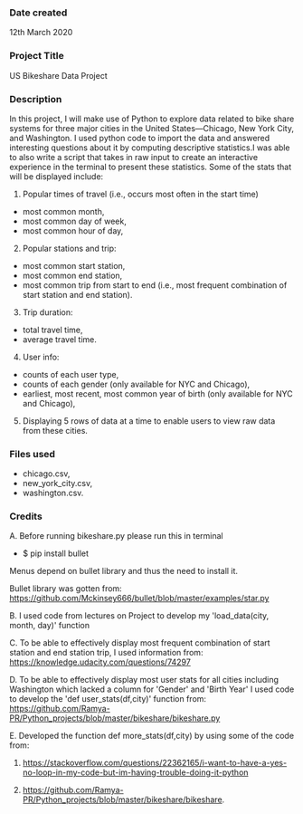 ### Date created
12th March 2020

### Project Title
US Bikeshare Data Project

### Description
In this project, I will make use of Python to explore data related to bike share systems for three major cities in the United States—Chicago, New York City, and Washington. I used python code to import the data and answered interesting questions about it by computing descriptive statistics.I was able to also write a script that takes in raw input to create an interactive experience in the terminal to present these statistics. Some of the stats that will be displayed include:

1. Popular times of travel (i.e., occurs most often in the start time)
  * most common month,
  * most common day of week,
  * most common hour of day,

2. Popular stations and trip:
  * most common start station,
  * most common end station,
  * most common trip from start to end (i.e., most frequent combination of start station and end station).

3. Trip duration:
  * total travel time,
  * average travel time.

4. User info:
  * counts of each user type,
  * counts of each gender (only available for NYC and Chicago),
  * earliest, most recent, most common year of birth (only available for NYC and Chicago),

5. Displaying 5 rows of data at a time to enable users to view raw data from these cities.

### Files used
* chicago.csv,
* new_york_city.csv,
* washington.csv.

### Credits
A. Before running bikeshare.py please run this in terminal
* $ pip install bullet

Menus depend on bullet library and thus the need to install it.

Bullet library was gotten from:
https://github.com/Mckinsey666/bullet/blob/master/examples/star.py

B. I used code from lectures on Project to develop my 'load_data(city, month, day)' function

C. To be able to effectively display most frequent combination of start station and end station trip, I used information from:
https://knowledge.udacity.com/questions/74297

D. To be able to effectively display most user stats for all cities including Washington which lacked a column for 'Gender' and 'Birth Year' I used code to develop the 'def user_stats(df,city)' function  from:
https://github.com/Ramya-PR/Python_projects/blob/master/bikeshare/bikeshare.py

E. Developed the function def more_stats(df,city) by using some of the code from:
1. https://stackoverflow.com/questions/22362165/i-want-to-have-a-yes-no-loop-in-my-code-but-im-having-trouble-doing-it-python

2. https://github.com/Ramya-PR/Python_projects/blob/master/bikeshare/bikeshare.

